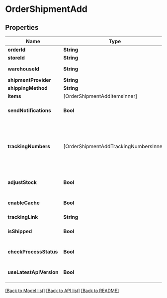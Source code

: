 # OrderShipmentAdd

## Properties
Name | Type | Description | Notes
------------ | ------------- | ------------- | -------------
**orderId** | **String** | Defines the order for which the shipment will be created | [optional] 
**storeId** | **String** | Store Id | [optional] 
**warehouseId** | **String** | This parameter is used for selecting a warehouse where you need to set/modify a product quantity. | [optional] 
**shipmentProvider** | **String** | Defines company name that provide tracking of shipment | [optional] 
**shippingMethod** | **String** | Define shipping method | [optional] 
**items** | [OrderShipmentAddItemsInner] | Defines items in the order that will be shipped | [optional] 
**sendNotifications** | **Bool** | Send notifications to customer after shipment was created | [optional] [default to false]
**trackingNumbers** | [OrderShipmentAddTrackingNumbersInner] | Defines shipment&#39;s tracking numbers that have to be added&lt;/br&gt; How set tracking numbers to appropriate carrier:&lt;ul&gt;&lt;li&gt;tracking_numbers[]&#x3D;a2c.demo1,a2c.demo2 - set default carrier&lt;/li&gt;&lt;li&gt;tracking_numbers[&lt;b&gt;carrier_id&lt;/b&gt;]&#x3D;a2c.demo - set appropriate carrier&lt;/li&gt;&lt;/ul&gt;To get the list of carriers IDs that are available in your store, use the &lt;a href &#x3D; \&quot;https://api2cart.com/docs/#/cart/CartInfo\&quot;&gt;cart.info&lt;/a &gt; method | [optional] 
**adjustStock** | **Bool** | This parameter is used for adjust stock. | [optional] [default to false]
**enableCache** | **Bool** | If the value is &#39;true&#39; and order exist in our cache, we will use order.info from cache to prepare shipment items. | [optional] [default to false]
**trackingLink** | **String** | Defines custom tracking link | [optional] 
**isShipped** | **Bool** | Defines shipment&#39;s status | [optional] [default to true]
**checkProcessStatus** | **Bool** | Disable or enable check process status. Please note that the response will be slower due to additional requests to the store. | [optional] [default to false]
**useLatestApiVersion** | **Bool** | Use the latest platform API version | [optional] [default to false]

[[Back to Model list]](../README.md#documentation-for-models) [[Back to API list]](../README.md#documentation-for-api-endpoints) [[Back to README]](../README.md)


